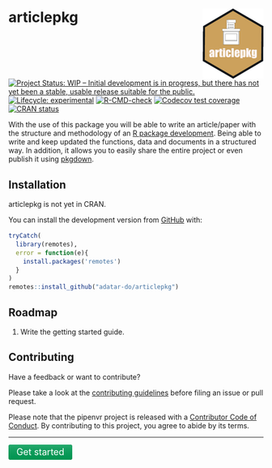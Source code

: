 
<!-- README.md is generated from README.Rmd. Please edit that file -->

# articlepkg <img src='man/figures/logo.png' align="right" height="138" />

<!-- badges: start -->

[![Project Status: WIP – Initial development is in progress, but there
has not yet been a stable, usable release suitable for the
public.](https://www.repostatus.org/badges/latest/wip.svg)](https://www.repostatus.org/#wip)
[![Lifecycle:
experimental](https://img.shields.io/badge/lifecycle-experimental-orange.svg)](https://lifecycle.r-lib.org/articles/stages.html#experimental)
[![R-CMD-check](https://github.com/adatar-do/articlepkg/workflows/R-CMD-check/badge.svg)](https://github.com/adatar-do/articlepkg/actions)
[![Codecov test
coverage](https://codecov.io/gh/adatar-do/articlepkg/branch/main/graph/badge.svg)](https://codecov.io/gh/adatar-do/articlepkg?branch=main)
[![CRAN
status](https://www.r-pkg.org/badges/version/articlepkg)](https://CRAN.R-project.org/package=articlepkg)
<!-- badges: end -->

With the use of this package you will be able to write an article/paper
with the structure and methodology of an [R package
development](https://r-pkgs.org/). Being able to write and keep updated
the functions, data and documents in a structured way. In addition, it
allows you to easily share the entire project or even publish it using
[pkgdown](https://pkgdown.r-lib.org/).

## Installation

articlepkg is not yet in CRAN.

<!-- You can install the released version of articlepkg from [CRAN](https://CRAN.R-project.org) with: -->
<!-- ``` r -->
<!-- install.packages("articlepkg") -->
<!-- ``` -->

You can install the development version from
[GitHub](https://github.com/) with:

``` r
tryCatch(
  library(remotes),
  error = function(e){
    install.packages('remotes')
  }
)
remotes::install_github("adatar-do/articlepkg")
```

## Roadmap

1.  Write the getting started guide.

## Contributing

Have a feedback or want to contribute?

Please take a look at the [contributing
guidelines](https://drdsdaniel.github.io/pipenvr/CONTRIBUTING.html)
before filing an issue or pull request.

Please note that the pipenvr project is released with a [Contributor
Code of
Conduct](https://contributor-covenant.org/version/2/0/CODE_OF_CONDUCT.html).
By contributing to this project, you agree to abide by its terms.

<hr/>

<a href="./articles/articlepkg.html">
  <svg width="50%" height="30" xmlns="http://www.w3.org/2000/svg">
  <linearGradient id="a" x2="0" y2="100%">
    <stop offset="0" stop-color="#bbb" stop-opacity="0.2"/>
  <stop offset="1" stop-opacity="0.1"/>
    </linearGradient>
    <rect rx="4" x="0" width="50%" height="30" fill="#555"/>
    <rect rx="4" x="0" width="50%" height="30" fill="#00a65a"/>
    <rect rx="4" width="50%" height="30" fill="url(#a)"/>
    <g fill="#fff" text-anchor="middle" font-size="18">
    <text x="25%" y="21">Get started</text>
    </g>
    </svg>
    </a>
